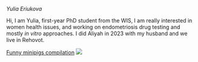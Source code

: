 
*Yulia Eriukova*

Hi, I am Yulia, first-year PhD student from the WIS, I am really interested in women health issues, and working on endometriosis drug testing and mostly _in vitro_ approaches. I did Aliyah in 2023 with my husband and we live in Rehovot. 


[Funny minipigs compilation](https://www.youtube.com/watch?v=AvuG2oWhdKQ)
![](https://www.sunnyskyz.com/uploads/2018/04/10y5p-tiny-piglet.jpg)




